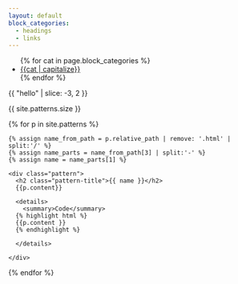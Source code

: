 ```yaml
---
layout: default
block_categories:
  - headings
  - links
---
```

<div class="sg-body sg-container container">

<ul>
{% for cat in page.block_categories %}
  <li>
    <a href="#{{cat}}">{{cat | capitalize}}</a>
  </li>
{% endfor %}
</ul>


{{ "hello" | slice: -3, 2  }}


{{ site.patterns.size }}



  {% for p in site.patterns %}

    {% assign name_from_path = p.relative_path | remove: '.html' | split:'/' %}
    {% assign name_parts = name_from_path[3] | split:'-' %}
    {% assign name = name_parts[1] %}

    <div class="pattern">
      <h2 class="pattern-title">{{ name }}</h2>
      {{p.content}}

      <details>
        <summary>Code</summary>
      {% highlight html %}
      {{p.content }}
      {% endhighlight %}

      </details>

    </div>
  {% endfor %}

</div>
